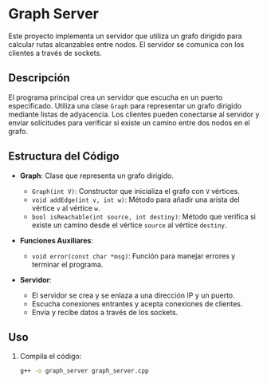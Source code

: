 # Graph Server

Este proyecto implementa un servidor que utiliza un grafo dirigido para calcular rutas alcanzables entre nodos. El servidor se comunica con los clientes a través de sockets.

## Descripción

El programa principal crea un servidor que escucha en un puerto especificado. Utiliza una clase `Graph` para representar un grafo dirigido mediante listas de adyacencia. Los clientes pueden conectarse al servidor y enviar solicitudes para verificar si existe un camino entre dos nodos en el grafo.

## Estructura del Código

- **Graph**: Clase que representa un grafo dirigido.
  - `Graph(int V)`: Constructor que inicializa el grafo con `V` vértices.
  - `void addEdge(int v, int w)`: Método para añadir una arista del vértice `v` al vértice `w`.
  - `bool isReachable(int source, int destiny)`: Método que verifica si existe un camino desde el vértice `source` al vértice `destiny`.

- **Funciones Auxiliares**:
  - `void error(const char *msg)`: Función para manejar errores y terminar el programa.

- **Servidor**:
  - El servidor se crea y se enlaza a una dirección IP y un puerto.
  - Escucha conexiones entrantes y acepta conexiones de clientes.
  - Envía y recibe datos a través de los sockets.

## Uso

1. Compila el código:
   ```sh
   g++ -o graph_server graph_server.cpp
